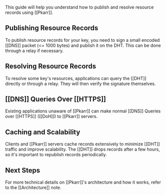 This guide will help you understand how to publish and resolve resource records using [[Pkarr]].

## Publishing Resource Records

To publish resource records for your key, you need to sign a small encoded [[DNS]] packet (<= 1000 bytes) and publish it on the DHT. This can be done through a relay if necessary.

## Resolving Resource Records

To resolve some key's resources, applications can query the [[DHT]] directly or through a relay. They will then verify the signature themselves.

## [[DNS]] Queries Over [[HTTPS]]

Existing applications unaware of [[Pkarr]] can make normal [[DNS]] Queries over [[HTTPS]] ([[DoH]]) to [[Pkarr]] servers.

## Caching and Scalability

Clients and [[Pkarr]] servers cache records extensively to minimize [[DHT]] traffic and improve scalability. The [[DHT]] drops records after a few hours, so it's important to republish records periodically.

## Next Steps

For more technical details on [[Pkarr]]'s architecture and how it works, refer to the [[Architecture]] note.
